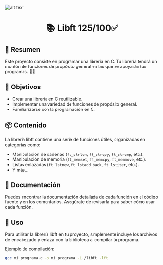 ![alt text](https://user-images.githubusercontent.com/40824677/149224482-9a5f469c-4748-4dcb-8321-8eafd9a44715.png)
# <div align="center">📚 Libft 125/100:white_check_mark:</div>

## 📝 Resumen

Este proyecto consiste en programar una librería en C. Tu librería tendrá un montón de funciones de propósito general en las que se apoyarán tus programas. 👨‍💻

## 🚀 Objetivos
- Crear una librería en C reutilizable.
- Implementar una variedad de funciones de propósito general.
- Familiarizarse con la programación en C.

## 📦 Contenido
La librería libft contiene una serie de funciones útiles, organizadas en categorías como:
- Manipulación de cadenas (`ft_strlen`, `ft_strcpy`, `ft_strcmp`, etc.).
- Manipulación de memoria (`ft_memset`, `ft_memcpy`, `ft_memmove`, etc.).
- Listas enlazadas (`ft_lstnew`, `ft_lstadd_back`, `ft_lstiter`, etc.).
- Y más...

## 📄 Documentación
Puedes encontrar la documentación detallada de cada función en el código fuente y en los comentarios. Asegúrate de revisarla para saber cómo usar cada función.

## 🧪 Uso
Para utilizar la librería libft en tu proyecto, simplemente incluye los archivos de encabezado y enlaza con la biblioteca al compilar tu programa.

Ejemplo de compilación:
```sh
gcc mi_programa.c -o mi_programa -L./libft -lft
